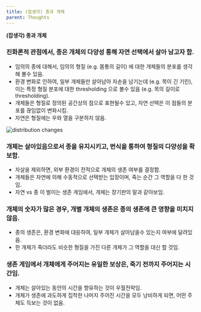 ```yaml
---
title: (잡생각) 종과 개체
parent: Thoughts
---
```


**(잡생각) 종과 개체**

### 진화론적 관점에서, 종은 개체의 다양성 통해 자연 선택에서 살아 남고자 함.
- 임의의 종에 대해서, 임의의 형질 (e.g. 몸통의 길이) 에 대한 개체들의 분포를 생각해 볼수 있음.
- 환경 변화로 인하여, 일부 개체들만 살아남아 자손을 남기는데 (e.g. 목이 긴 기린), 이는 특정 형질 분포에 대한 thresholding 으로 볼수 있음 (e.g. 목의 길이로 thresholding).
- 개체들은 형질로 정의된 공간상의 점으로 표현될수 있고, 자연 선택은 이 점들의 분포를 끊임없이 변화시킴.
- 자연은 형질에는 우와 열을 구분하지 않음.

![distribution changes](https://www.biology-pages.info/H/heritability75.gif)


### 개체는 살아있음으로서 종을 유지시키고, 번식을 통하여 형질의 다양성을 확보함.
- 자살을 제외하면, 외부 환경이 전적으로 개체의 생존 여부를 결정함.
- 개체들은 자연에 의해 수동적으로 선택받는 입장이며, 죽는 순간 그 역할을 다 한 것임.
- 자연 vs 종 이 벌이는 생존 게임에서, 개체는 장기판의 말과 같아보임.

### 개체의 숫자가 많은 경우, 개별 개체의 생존은 종의 생존에 큰 영향을 미치지 않음.
- 종의 생존은, 환경 변화에 대응하여, 일부 개체가 살아남을수 있는지 여부에 달려있음.
- 한 개체가 죽더라도 비슷한 형질을 가진 다른 개체가 그 역할을 대신 할 것임.

### 생존 게임에서 개체에게 주어지는 유일한 보상은, 죽기 전까지 주어지는 시간임.
- 개체는 살아있는 동안의 시간을 향유하는 것이 우월전략임.
- 개체가 생존에 과도하게 집착한 나머지 주어진 시간을 모두 낭비하게 되면, 어떤 주체도 득보는 것이 없음.